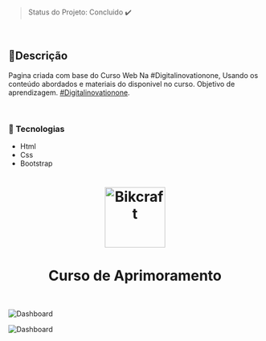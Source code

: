 
> Status do Projeto: Concluido :heavy_check_mark:

<br>

## 📲Descrição 

Pagina criada com base do Curso Web Na #Digitalinovationone, Usando os conteúdo abordados e materiais do disponivel no curso.
Objetivo de aprendizagem. [#Digitalinovationone](https://digitalinnovation.one).

<br>

### :speech_balloon: Tecnologias 

- Html
- Css
- Bootstrap

<h1 align="center">
    <img alt="Bikcraft" title="Digitalinovationone" src="https://image.winudf.com/v2/image1/b25lLmRpZ2l0YWxpbm5vdmF0aW9uLmFwcF9pY29uXzE1NTM3MDIwNDNfMDQ2/icon.png?w=170&fakeurl=1" width="120px" />
</h1>

<h1 align="center">Curso de Aprimoramento</h1>
<br>

![Dashboard](https://i.imgur.com/xbS3x4T.png "Dashboard")

![Dashboard](https://i.imgur.com/EK730wY.png "Dashboard")

